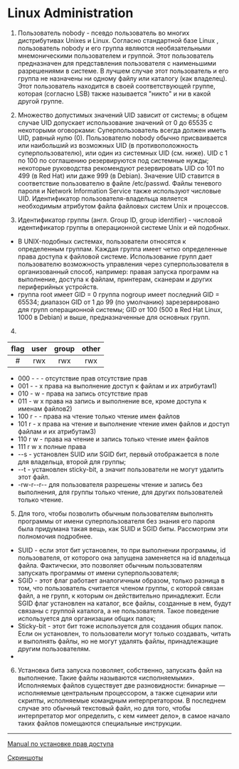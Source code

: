 # Linux Administration #


1. Пользователь nobody - псевдо пользователь во многих дистрибутивах Unixes и Linux. Согласно стандартной базе Linux , пользователь nobody и его группа являются необязательными мнемоническими пользователем и группой. Этот пользователь предназначен для представления пользователя с наименьшими разрешениями в системе. В лучшем случае этот пользователь и его группа не назначены ни одному файлу или каталогу (как владелец). Этот пользователь находится в своей соответствующей группе, которая (согласно LSB) также называется "никто" и ни в какой другой группе.

3. Множество допустимых значений UID зависит от системы; в общем случае UID допускает использование значений от 0 до 65535 с некоторыми оговорками:
Суперпользователь всегда должен иметь UID, равный нулю (0).
Пользователю nobody обычно присваивается или наибольший из возможных UID (в противоположность суперпользователю), или один из системных UID (см. ниже).
UID с 1 по 100 по соглашению резервируются под системные нужды; некоторые руководства рекомендуют резервировать UID со 101 по 499 (в Red Hat) или даже 999 (в Debian).
Значение UID ставится в соответствие пользователю в файле /etc/passwd. Файлы теневого пароля и Network Information Service также используют числовые UID. Идентификатор пользователя-владельца является необходимым атрибутом файла файловых систем Unix и процессов.

3. Идентификатор группы (англ. Group ID, group identifier) - числовой идентификатор группы в операционной системе Unix и ей подобных.
* В UNIX-подобных системах, пользователи относятся к определенным группам. Каждая группа имеет четко определенные права доступа к файловой системе. Использование групп дает пользователю возможность управления через суперпользователя в организованный способ, например: правая запуска программ на выполнение, доступа к файлам, принтерам, сканерам и других периферийных устройств.
* группа root имеет GID = 0
группа nogroup имеет последний GID = 65534;
диапазон GID от 1 до 99 (по умолчанию) зарезервировано для групп операционной системы;
GID от 100 (500 в Red Hat Linux, 1000 в Debian) и выше, предназначенные для основных групп.

4. 
| flag | user  | group | other |
|:-:|:-:|:-:|:-:|
|  #  |  rwx | rwx | rwx |


- 000  - - -  отсутствие прав  отсутствие прав
- 001  - - x  права на выполнение  доступ к файлам и их атрибутам1)
- 010  - w -  права на запись  отсутствие прав
- 011  - w x  права на запись и выполнение  все, кроме доступа к именам файлов2)
- 100  r - -  права на чтение  только чтение имен файлов
- 101  r - x  права на чтение и выполнение  чтение имен файлов и доступ файлам и их атрибутам3)
- 110  r w -  права на чтение и запись  только чтение имен файлов
- 111  r w x  полные права
- --s - установлен SUID или SGID бит, первый отображается в поле для владельца, второй для группы;
- --t - установлен sticky-bit, а значит пользователи не могут удалить этот файл.
- -rw-r--r-- для пользователя разрешены чтение и запись без выполнения, для группы только чтение, для других пользователей только чтение.

5. Для того, чтобы позволить обычным пользователям выполнять программы от имени суперпользователя без знания его пароля была придумана такая вещь, как SUID и SGID биты. Рассмотрим эти полномочия подробнее.

* SUID - если этот бит установлен, то при выполнении программы, id пользователя, от которого она запущена заменяется на id владельца файла. Фактически, это позволяет обычным пользователям запускать программы от имени суперпользователя;
* SGID - этот флаг работает аналогичным образом, только разница в том, что пользователь считается членом группы, с которой связан файл, а не групп, к которым он действительно принадлежит. Если SGID флаг установлен на каталог, все файлы, созданные в нем, будут связаны с группой каталога, а не пользователя. Такое поведение используется для организации общих папок;
* Sticky-bit - этот бит тоже используется для создания общих папок. Если он установлен, то пользователи могут только создавать, читать и выполнять файлы, но не могут удалять файлы, принадлежащие другим пользователям.
* 
6. Установка бита запуска позволяет, собственно, запускать файл на выполнение. Такие файлы называются «исполняемыми». Исполняемых файлов существует две разновидности: бинарные — исполняемые центральным процессором, а также сценарии или скрипты, исполняемые командным интерпретатором. В последнем случае это обычный текстовый файл, но для того, чтобы интерпретатор мог определить, с кем «имеет дело», в самое начало таких файлов помещаются специальные инструкции.

***
[Manual по установке прав доступа](https://andreyex.ru/operacionnaya-sistema-linux/razresheniya-i-prava-dostupa-k-fajlam-linux-s-primerami/)

[Скриншоты](/m5/taks5.2/screenshots.pdf)






